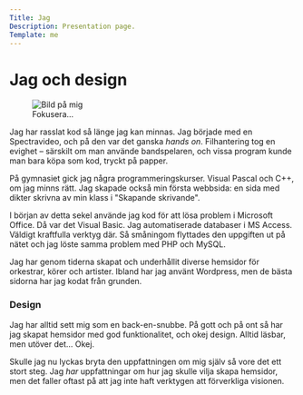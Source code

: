 ```yaml
---
Title: Jag
Description: Presentation page.
Template: me
---
```


# Jag och design

<figure class="right">
    <picture>
        <source media="(min-width: 668px)" srcset="image/hasselblad.jpg?w=400">
        <source media="(min-width: 376px)" srcset="image/hasselblad.jpg?w=600">
        <img src="image/hasselblad.jpg?w=400" alt="Bild på mig">
    </picture>
    <figcaption>Fokusera...</figcaption>
</figure>

Jag har rasslat kod så länge jag kan minnas. Jag började med en Spectravideo,
och på den var det ganska _hands on_. Filhantering tog en evighet &ndash; särskilt
om man använde bandspelaren, och vissa program kunde man bara köpa som kod,
tryckt på papper.

På gymnasiet gick jag några programmeringskurser. Visual Pascal och C++, om jag
minns rätt. Jag skapade också min första webbsida: en sida med dikter skrivna
av min klass i "Skapande skrivande".</p>

I början av detta sekel använde jag kod för att lösa problem i Microsoft
Office. Då var det Visual Basic. Jag automatiserade databaser i MS Access.
Väldigt kraftfulla verktyg där. Så småningom flyttades den uppgiften ut på
nätet och jag löste samma problem med PHP och MySQL.

Jag har genom tiderna skapat och underhållit diverse hemsidor för orkestrar,
körer och artister. Ibland har jag använt Wordpress, men de bästa sidorna
har jag kodat från grunden.

### Design

Jag har alltid sett mig som en back-en-snubbe. På gott och på ont så har jag
skapat hemsidor med god funktionalitet, och okej design. Alltid läsbar, men
utöver det... Okej.

Skulle jag nu lyckas bryta den uppfattningen om mig själv så vore det ett stort
steg. Jag _har_ uppfattningar om hur jag skulle vilja skapa hemsidor, men det
faller oftast på att jag inte haft verktygen att förverkliga visionen.
